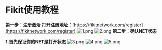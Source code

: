# Fikit使用教程
**第一步：注册激活**
**打开注册地址：**[https://fikitnetwork.com/register](https://fikitnetwork.com/register)
![1.png](https://s2.loli.net/2022/04/11/vHFtb49UskCYjB8.png)
![2.png](https://s2.loli.net/2022/04/11/Ad4CjJZqoGuxzH2.png)
**第二步：确认NET状态**

**1.首先保证你的NET是打开状态**
![3.png](https://s2.loli.net/2022/04/11/9GjE3Uvr7LKSpch.png)
![4.png](https://s2.loli.net/2022/04/11/d7uhGFzDV9r4csl.png)
![5.png](https://s2.loli.net/2022/04/11/KvRmGT8HjlIL4tY.png)
